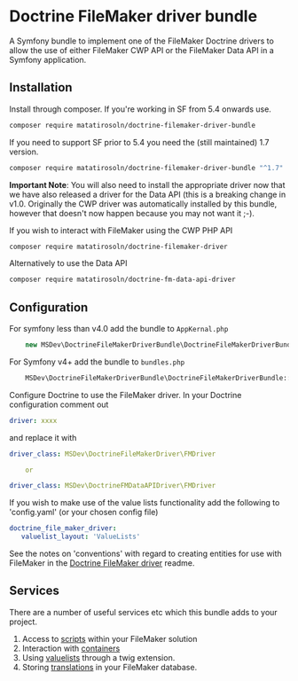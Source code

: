 # Doctrine FileMaker driver bundle #

A Symfony bundle to implement one of the FileMaker Doctrine drivers to allow the use of either FileMaker CWP API or the FileMaker Data API in a Symfony application.

## Installation ##

Install through composer. If you're working in SF from 5.4 onwards use.

```bash 
composer require matatirosoln/doctrine-filemaker-driver-bundle
```


If you need to support SF prior to 5.4 you need the (still maintained) 1.7 version.

```bash 
composer require matatirosoln/doctrine-filemaker-driver-bundle "^1.7"
```

**Important Note**: You will also need to install the appropriate driver now that we have also released a driver for the Data API  (this is a breaking change in v1.0. Originally the CWP driver was automatically installed by this bundle, however that doesn't now happen because you may not want it ;-).

If you wish to interact with FileMaker using the CWP PHP API

```bash 
composer require matatirosoln/doctrine-filemaker-driver
```

Alternatively to use the Data API

```bash 
composer require matatirosoln/doctrine-fm-data-api-driver
```

## Configuration ##

For symfony less than v4.0 add the bundle to `AppKernal.php`
```php 
    new MSDev\DoctrineFileMakerDriverBundle\DoctrineFileMakerDriverBundle()
```

For Symfony v4+ add the bundle to `bundles.php`
```php
    MSDev\DoctrineFileMakerDriverBundle\DoctrineFileMakerDriverBundle::class => ['all' => true],
```



Configure Doctrine to use the FileMaker driver. In your Doctrine configuration comment out 
```yaml 
driver: xxxx
```
and replace it with

```yaml 
driver_class: MSDev\DoctrineFileMakerDriver\FMDriver

    or

driver_class: MSDev\DoctrineFMDataAPIDriver\FMDriver
```
    
If you wish to make use of the value lists functionality add the following to 'config.yaml' (or your chosen config file) 
   
```yaml
doctrine_file_maker_driver:
   valuelist_layout: 'ValueLists'
```
    
See the notes on 'conventions' with regard to creating entities for use with FileMaker in the [Doctrine FileMaker driver](https://github.com/matatirosolutions/doctrine-filemaker-driver "Doctrine FileMaker bundle") readme.
 
## Services ##

There are a number of useful services etc which this bundle adds to your project.

1. Access to [scripts](Resources/doc/scripts.md "scripts") within your FileMaker solution
2. Interaction with [containers](Resources/doc/containers.md "containers")
3. Using [valuelists](Resources/doc/valuelists.md "valuelists") through a twig extension.
4. Storing [translations](Resources/doc/translations.md "translations") in your FileMaker database.